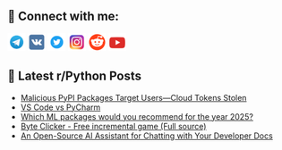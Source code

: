 ## 🔎 Connect with me:
[<img src="https://github.com/bullbesh/bullbesh/blob/main/images/Telegram.png" width="32" height="32" />](https://t.me/bullbesh)
[<img src="https://github.com/bullbesh/bullbesh/blob/main/images/VK.png" width="32" height="32" />](https://vk.com/bullbesh)
[<img src="https://github.com/bullbesh/bullbesh/blob/main/images/Twitter.png" width="32" height="32" />](https://twitter.com/bullbesh1)
[<img src="https://github.com/bullbesh/bullbesh/blob/main/images/Instagram.png" width="32" height="32" />](https://www.instagram.com/bullbesh)
[<img src="https://github.com/bullbesh/bullbesh/blob/main/images/Reddit.png" width="32" height="32" />](https://www.reddit.com/user/bullbesh)
[<img src="https://github.com/bullbesh/bullbesh/blob/main/images/YouTube.png" width="32" height="32" />](https://www.youtube.com/channel/UCtfjRs6uzgq5mfm8S06WTcg)

## 📕 Latest r/Python Posts
<!-- BLOG-POST-LIST:START -->
- [Malicious PyPI Packages Target Users—Cloud Tokens Stolen](https://www.reddit.com/r/Python/comments/1jbxvsw/malicious_pypi_packages_target_userscloud_tokens/)
- [VS Code vs PyCharm](https://www.reddit.com/r/Python/comments/1jbxjux/vs_code_vs_pycharm/)
- [Which ML packages would you recommend for the year 2025?](https://www.reddit.com/r/Python/comments/1jbwom9/which_ml_packages_would_you_recommend_for_the/)
- [Byte Clicker - Free incremental game &lpar;Full source&rpar;](https://www.reddit.com/r/Python/comments/1jbwgwz/byte_clicker_free_incremental_game_full_source/)
- [An Open-Source AI Assistant for Chatting with Your Developer Docs](https://www.reddit.com/r/Python/comments/1jbvk0u/an_opensource_ai_assistant_for_chatting_with_your/)
<!-- BLOG-POST-LIST:END -->
